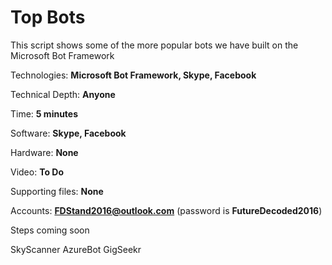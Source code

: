 # Top Bots
This script shows some of the more popular bots we have built on the Microsoft Bot Framework

Technologies: **Microsoft Bot Framework, Skype, Facebook**

Technical Depth: **Anyone**

Time: **5 minutes**

Software: **Skype, Facebook**

Hardware: **None**

Video: **To Do**
 
Supporting files: **None**

Accounts: **FDStand2016@outlook.com** (password is **FutureDecoded2016**)

Steps coming soon

SkyScanner
AzureBot
GigSeekr